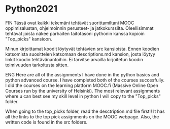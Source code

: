 # Python2021

FIN
Tässä ovat kaikki tekemäni tehtävät suorittamiltani MOOC oppimisalustan, ohjelmoinnin perusteet- ja jatkokurssilta. Oleellisimmat tehtävät joista näkee parhaiten taitotasoni pythonin kanssa kopioin "Top_picks" kansioon.

Minun kirjoittamat koodit löytyvät tehtävien src kansioista. Ennen koodien katsomista suosittelen katsomaan descriptions.md kansion, josta löytyy linkit koodin tehtävänantoihin. Ei tarvitse arvailla kirjoitetun koodin toimivuuden tarkoitusta sitten.

ENG
Here are all of the assignments I have done in the python basics and python advanced course. I have completed both of the courses succesfully. I did the courses on the learning platform MOOC.fi (Massive Online Open Courses run by the university of Helsinki). The most relevant assignments where u can best see my skill level in python I will copy to the
"Top_picks" folder.

When going to the top_picks folder, read the desctription.md file first!! It has all the links to the top pick assignments on the MOOC webpage. Also, the written code is found in the src folders.
                                                                                                                                                                               
